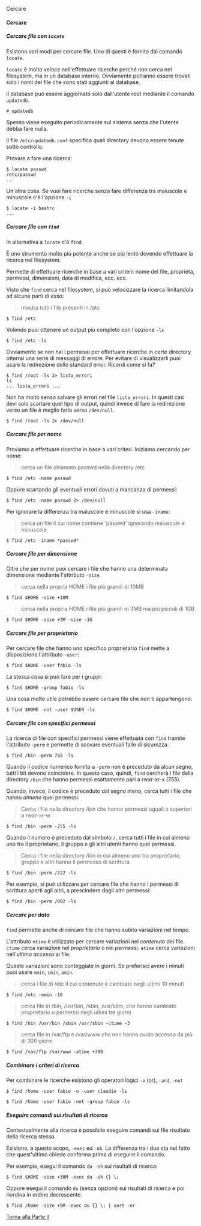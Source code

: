 Cercare


#### Cercare

##### Cercare file con `locate`

Esistono vari modi per cercare file. Uno di questi è fornito dal comando `locate`.

`locate` è molto veloce nell'effettuare ricerche perché non cerca nel
filesystem, ma in un database interno. Ovviamente potranno essere trovati
solo i nomi dei file che sono stati aggiunti al database.

Il database può essere aggiornato solo dall'utente root mediante il comando
`updatedb`.

```
# updatedb
```

Spesso viene eseguito periodicamente sul sistema senza che l'utente
debba fare nulla.

Il file `/etc/updatedb.conf` specifica quali directory devono essere
tenute sotto controllo.

Provare a fare una ricerca:

```
$ locate passwd
/etc/passwd
...
```

Un'altra cosa. Se vuoi fare ricerche senza
fare differenza tra maiuscole e minuscole c'è l'opzione `-i`

```
$ locate -i bashrc
...
```

##### Cercare file con `find`

In alternativa a `locate` c'è `find`.

&Egrave; uno strumento molto più potente anche se più lento dovendo
effettuare la ricerca nel filesystem.

Permette di effettuare ricerche in
base a vari criteri: nome del file, proprietà, permessi, dimensioni, data di
modifica, ecc. ecc.

Visto che `find` cerca nel filesystem, si può velocizzare la ricerca limitandola
ad alcune parti di esso:

> mostra tutti i file presenti in /etc

```
$ find /etc
```

Volendo puoi ottenere un output più completo con l'opzione `-ls`

```
$ find /etc -ls
```

Ovviamente se non hai i permessi per effettuare ricerche in certe directory
otterrai una serie di messaggi di errore.
Per evitare di visualizzarli puoi usare la redirezione dello standard error.
Ricordi come si fa?

```
$ find /root -ls 2> lista_errori
ls
... lista_errori ...
```

Non ha molto senso salvare gli errori nel file `lista_errori`.
In questi casi devi solo scartare quel tipo di output, quindi invece
di fare la redirezione verso un file è meglio farla verso `/dev/null`.

```
$ find /root -ls 2> /dev/null
```

##### Cercare file per nome

Proviamo a effettuare ricerche in base a vari criteri. Iniziamo cercando per nome:

> cerca un file chiamato passwd nella directory /etc

```
$ find /etc -name passwd
```

Oppure scartando gli eventuali errori dovuti a mancanza di permessi:

```
$ find /etc -name passwd 2> /dev/null
```

Per ignorare la differenza tra maiuscole e minuscole si usa `-iname`:

> cerca un file il cui nome contiene 'passwd' ignorando maiuscole e minuscole

```
$ find /etc -iname *passwd*
```

##### Cercare file per dimensione

Oltre che per nome puoi cercare i file che hanno una determinata
dimensione mediante l'attributo `-size`.

> cerca nella propria HOME i file più grandi di 10MB

```
$ find $HOME -size +10M
```

> cerca nella propria HOME i file più grandi di 3MB ma più piccoli di 1GB

```
$ find $HOME -size +3M -size -1G
```

##### Cercare file per proprietario

Per cercare file che hanno uno specifico
proprietario `find` mette a disposizione l'attributo `-user`:

```
$ find $HOME -user fabio -ls
```

La stessa cosa si può fare per i gruppi:

```
$ find $HOME -group fabio -ls
```

Una cosa molto utile potrebbe essere cercare file che *non* ti appartengono:

```
$ find $HOME -not -user $USER -ls
```

##### Cercare file con specifici permessi

La ricerca di file con specifici permessi
viene effettuata con `find` tramite l'attributo `-perm` e permette di scovare
eventuali falle di sicurezza.

```
$ find /bin -perm 755 -ls
```

Quando il codice numerico fornito a `-perm` non è preceduto da alcun
segno, tutti i bit devono coincidere. In questo caso, quindi,
`find` cercherà i file della directory `/bin`
che hanno permessi esattamente pari a rwxr-xr-x (755).

Quando, invece, il codice è preceduto dal segno meno,
cerca tutti i file che hanno *almeno* quei permessi.

> Cerca i file nella directory /bin che hanno permessi uguali o superiori a rwxr-xr-w

```
$ find /bin -perm -755 -ls
```

Quando il numero è preceduto dal simbolo `/`,
cerca tutti i file in cui almeno uno tra
il proprietario, il gruppo e gli altri utenti hanno
quei permessi.

> Cerca i file nella directory /bin in cui
almeno uno tra proprietario, gruppo e altri
hanno il permesso di scrittura.

```
$ find /bin -perm /222 -ls
```

Per esempio, si può utilizzare per cercare
file che hanno i permessi di scrittura aperti
agli altri, a prescindere dagli altri permessi:

```
$ find /bin -perm /002 -ls
```

##### Cercare per data

`find` permette anche di cercare file che hanno subito variazioni nel tempo.

L'attributo `mtime` è utilizzato per cercare variazioni nel *contenuto* dei file.
`ctime` cerca variazioni nel *proprietario* o nei *permessi*.
`atime` cerca variazioni nell'*ultimo accesso* ai file.

Queste variazioni sono conteggiate in giorni. Se preferisci avere i minuti
puoi usare `mmin`, `cmin`, `amin`.

> cerca i file di /etc il cui contenuto è cambiato negli ultimi 10 minuti

```
$ find /etc -mmin -10
```

> cerca file in /bin, /usr/bin, /sbin, /usr/sbin, che
hanno cambiato proprietario o permessi negli ultimi tre giorni

```
$ find /bin /usr/bin /sbin /usr/sbin -ctime -3
```

> cerca file in /var/ftp e /var/www che non hanno avuto accesso da più di 300 giorni

```
$ find /var/ftp /var/www -atime +300
```

##### Combinare i criteri di ricerca

Per combinare le ricerche esistono
gli operatori logici `-o` (or), `-and`, `-not`

```
$ find /home -user fabio -o -user claudio -ls
```

```
$ find /home -user fabio -not -group fabio -ls
```

##### Eseguire comandi sui risultati di ricerca

Contestualmente alla ricerca è possibile
eseguire comandi sui file risultato della ricerca stessa.

Esistono, a questo scopo, `-exec` ed `-ok`. La differenza tra i due sta nel fatto
che quest'ultimo chiede conferma prima di eseguire il comando.

Per esempio, esegui il comando `du -sh` sui risultati di ricerca:

```
$ find $HOME -size +30M -exec du -sh {} \;
```

Oppure esegui il comando `du` (senza opzioni) sui risultati di ricerca
e poi riordina in ordine decrescente.

```
$ find /home -size +5M -exec du {} \; | sort -nr
```

<a href="/activities/2">Torna alla Parte II</a>
